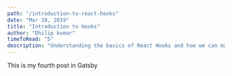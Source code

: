 ```yaml
---
path: "/introduction-to-react-hooks"
date: "Mar 10, 2019"
title: "Introduction to Hooks"
author: "Dhilip kumar"
timeToRead: "5"
description: "Understanding the basics of React Hooks and how we can map it to React Lifecycle methods by Building a Timer"
---
```


This is my fourth post in Gatsby
